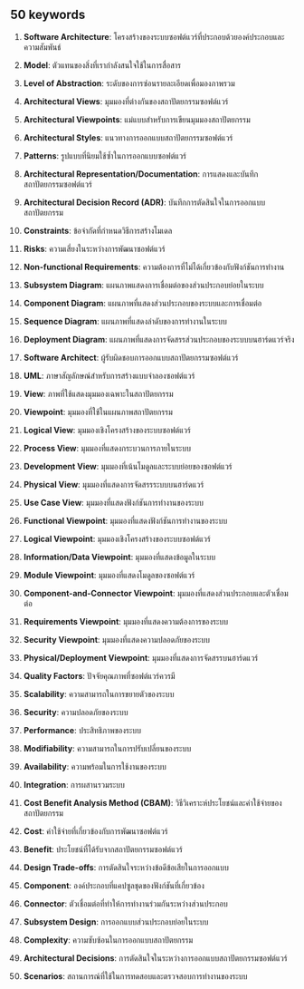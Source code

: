 ## 50 keywords

1. **Software Architecture**: โครงสร้างของระบบซอฟต์แวร์ที่ประกอบด้วยองค์ประกอบและความสัมพันธ์
2. **Model**: ตัวแทนของสิ่งที่เรากำลังสนใจใช้ในการสื่อสาร
3. **Level of Abstraction**: ระดับของการซ่อนรายละเอียดเพื่อมองภาพรวม
4. **Architectural Views**: มุมมองที่ต่างกันของสถาปัตยกรรมซอฟต์แวร์
5. **Architectural Viewpoints**: แม่แบบสำหรับการเขียนมุมมองสถาปัตยกรรม
6. **Architectural Styles**: แนวทางการออกแบบสถาปัตยกรรมซอฟต์แวร์
7. **Patterns**: รูปแบบที่นิยมใช้ซ้ำในการออกแบบซอฟต์แวร์
8. **Architectural Representation/Documentation**: การแสดงและบันทึกสถาปัตยกรรมซอฟต์แวร์
9. **Architectural Decision Record (ADR)**: บันทึกการตัดสินใจในการออกแบบสถาปัตยกรรม
10. **Constraints**: ข้อจำกัดที่กำหนดวิธีการสร้างโมเดล
11. **Risks**: ความเสี่ยงในระหว่างการพัฒนาซอฟต์แวร์
12. **Non-functional Requirements**: ความต้องการที่ไม่ได้เกี่ยวข้องกับฟังก์ชันการทำงาน
13. **Subsystem Diagram**: แผนภาพแสดงการเชื่อมต่อของส่วนประกอบย่อยในระบบ
14. **Component Diagram**: แผนภาพที่แสดงส่วนประกอบของระบบและการเชื่อมต่อ
15. **Sequence Diagram**: แผนภาพที่แสดงลำดับของการทำงานในระบบ
16. **Deployment Diagram**: แผนภาพที่แสดงการจัดสรรส่วนประกอบของระบบบนฮาร์ดแวร์จริง
17. **Software Architect**: ผู้รับผิดชอบการออกแบบสถาปัตยกรรมซอฟต์แวร์
18. **UML**: ภาษาสัญลักษณ์สำหรับการสร้างแบบจำลองซอฟต์แวร์
19. **View**: ภาพที่ใช้แสดงมุมมองเฉพาะในสถาปัตยกรรม
20. **Viewpoint**: มุมมองที่ใช้ในแผนภาพสถาปัตยกรรม
21. **Logical View**: มุมมองเชิงโครงสร้างของระบบซอฟต์แวร์
22. **Process View**: มุมมองที่แสดงกระบวนการภายในระบบ
23. **Development View**: มุมมองที่เน้นโมดูลและระบบย่อยของซอฟต์แวร์
24. **Physical View**: มุมมองที่แสดงการจัดสรรระบบบนฮาร์ดแวร์
25. **Use Case View**: มุมมองที่แสดงฟังก์ชันการทำงานของระบบ
26. **Functional Viewpoint**: มุมมองที่แสดงฟังก์ชันการทำงานของระบบ
27. **Logical Viewpoint**: มุมมองเชิงโครงสร้างของระบบซอฟต์แวร์
28. **Information/Data Viewpoint**: มุมมองที่แสดงข้อมูลในระบบ
29. **Module Viewpoint**: มุมมองที่แสดงโมดูลของซอฟต์แวร์
30. **Component-and-Connector Viewpoint**: มุมมองที่แสดงส่วนประกอบและตัวเชื่อมต่อ
31. **Requirements Viewpoint**: มุมมองที่แสดงความต้องการของระบบ
32. **Security Viewpoint**: มุมมองที่แสดงความปลอดภัยของระบบ
33. **Physical/Deployment Viewpoint**: มุมมองที่แสดงการจัดสรรบนฮาร์ดแวร์

34. **Quality Factors**: ปัจจัยคุณภาพที่ซอฟต์แวร์ควรมี
35. **Scalability**: ความสามารถในการขยายตัวของระบบ
36. **Security**: ความปลอดภัยของระบบ
37. **Performance**: ประสิทธิภาพของระบบ
38. **Modifiability**: ความสามารถในการปรับเปลี่ยนของระบบ
39. **Availability**: ความพร้อมในการใช้งานของระบบ
40. **Integration**: การผสานรวมระบบ
41. **Cost Benefit Analysis Method (CBAM)**: วิธีวิเคราะห์ประโยชน์และค่าใช้จ่ายของสถาปัตยกรรม
42. **Cost**: ค่าใช้จ่ายที่เกี่ยวข้องกับการพัฒนาซอฟต์แวร์
43. **Benefit**: ประโยชน์ที่ได้รับจากสถาปัตยกรรมซอฟต์แวร์
44. **Design Trade-offs**: การตัดสินใจระหว่างข้อดีข้อเสียในการออกแบบ
45. **Component**: องค์ประกอบที่แคปซูลชุดของฟังก์ชันที่เกี่ยวข้อง
46. **Connector**: ตัวเชื่อมต่อที่ทำให้การทำงานร่วมกันระหว่างส่วนประกอบ
47. **Subsystem Design**: การออกแบบส่วนประกอบย่อยในระบบ
48. **Complexity**: ความซับซ้อนในการออกแบบสถาปัตยกรรม
49. **Architectural Decisions**: การตัดสินใจในระหว่างการออกแบบสถาปัตยกรรมซอฟต์แวร์
50. **Scenarios**: สถานการณ์ที่ใช้ในการทดสอบและตรวจสอบการทำงานของระบบ
